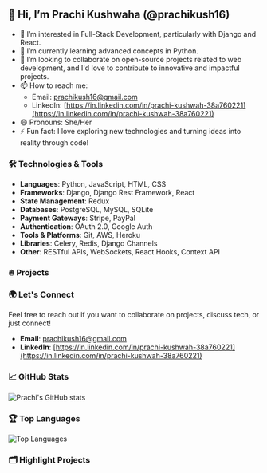 ## 👋 Hi, I’m Prachi Kushwaha (@prachikush16)
- 👀 I’m interested in Full-Stack Development, particularly with Django and React.
- 🌱 I’m currently learning advanced concepts in Python.
- 💞️ I’m looking to collaborate on open-source projects related to web development, and I'd love to contribute to innovative and impactful projects.
- 📫 How to reach me:
  - Email: [prachikush16@gmail.com](mailto:prachikush16@gmail.com)
  - LinkedIn: [https://in.linkedin.com/in/prachi-kushwah-38a760221](https://in.linkedin.com/in/prachi-kushwah-38a760221)
- 😄 Pronouns: She/Her
- ⚡ Fun fact: I love exploring new technologies and turning ideas into reality through code!

### 🛠️ Technologies & Tools
- **Languages**: Python, JavaScript, HTML, CSS
- **Frameworks**: Django, Django Rest Framework, React
- **State Management**: Redux
- **Databases**: PostgreSQL, MySQL, SQLite
- **Payment Gateways**: Stripe, PayPal
- **Authentication**: OAuth 2.0, Google Auth
- **Tools & Platforms**: Git, AWS, Heroku
- **Libraries**: Celery, Redis, Django Channels
- **Other**: RESTful APIs, WebSockets, React Hooks, Context API

### 🔥 Projects

### 🌍 Let's Connect
Feel free to reach out if you want to collaborate on projects, discuss tech, or just connect!
- **Email**: [prachikush16@gmail.com](mailto:prachikush16@gmail.com)
- **LinkedIn**: [https://in.linkedin.com/in/prachi-kushwah-38a760221](https://in.linkedin.com/in/prachi-kushwah-38a760221)
  
### 📈 GitHub Stats
![Prachi's GitHub stats](https://github-readme-stats.vercel.app/api?username=prachikush16&show_icons=true&theme=radical)

### 🏆 Top Languages
![Top Languages](https://github-readme-stats.vercel.app/api/top-langs/?username=prachikush16&layout=compact&theme=radical)

### 🗂️ Highlight Projects
